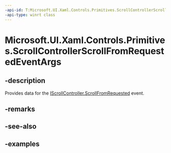 ```yaml
---
-api-id: T:Microsoft.UI.Xaml.Controls.Primitives.ScrollControllerScrollFromRequestedEventArgs
-api-type: winrt class
---
```


# Microsoft.UI.Xaml.Controls.Primitives.ScrollControllerScrollFromRequestedEventArgs

<!--
public sealed class ScrollControllerScrollFromRequestedEventArgs
-->

## -description

Provides data for the [IScrollController.ScrollFromRequested](iscrollcontroller_scrollfromrequested.md) event.

## -remarks

## -see-also

## -examples

